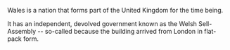 Wales is a nation that forms part of the United Kingdom for the time being.

It has an independent, devolved government known as the Welsh Sell-Assembly -- so-called because the building arrived from London in flat-pack form.
